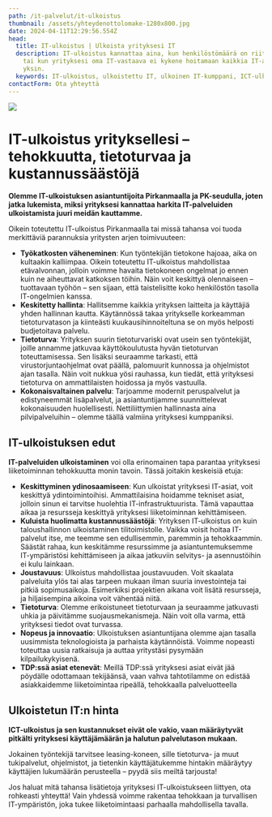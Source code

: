 ```yaml
---
path: /it-palvelut/it-ulkoistus
thumbnail: /assets/yhteydenottolomake-1280x800.jpg
date: 2024-04-11T12:29:56.554Z
head:
  title: IT-ulkoistus | Ulkoista yrityksesi IT
  description: IT-ulkoistus kannattaa aina, kun henkilöstömäärä on riittävän suuri
    tai kun yrityksesi oma IT-vastaava ei kykene hoitamaan kaikkia IT-asioita
    yksin.
  keywords: IT-ulkoistus, ulkoistettu IT, ulkoinen IT-kumppani, ICT-ulkoistus
contactForm: Ota yhteyttä
---
```

![](/assets/yhteydenottolomake-1280x800.jpg)

# IT-ulkoistus yrityksellesi – tehokkuutta, tietoturvaa ja kustannussäästöjä 

**Olemme IT-ulkoistuksen asiantuntijoita Pirkanmaalla ja PK-seudulla, joten jatka lukemista, miksi yrityksesi kannattaa harkita IT-palveluiden ulkoistamista juuri meidän kauttamme.**

Oikein toteutettu IT-ulkoistus Pirkanmaalla tai missä tahansa voi tuoda merkittäviä parannuksia yritysten arjen toimivuuteen: 

* **Työkatkosten väheneminen**: Kun työntekijän tietokone hajoaa, aika on kultaakin kalliimpaa. Oikein toteutettu IT-ulkoistus mahdollistaa etävalvonnan, jolloin voimme havaita tietokoneen ongelmat jo ennen kuin ne aiheuttavat katkoksen töihin. Näin voit keskittyä olennaiseen – tuottavaan työhön – sen sijaan, että taistelisitte koko henkilöstön tasolla IT-ongelmien kanssa. 
* **K﻿eskitetty hallinta**: Hallitsemme kaikkia yrityksen laitteita ja käyttäjiä yhden hallinnan kautta. Käytännössä takaa yritykselle korkeamman tietoturvatason ja kiinteästi kuukausihinnoiteltuna se on myös helposti budjetoitava palvelu.
* **Tietoturva**: Yrityksen suurin tietoturvariski ovat usein sen työntekijät, joille annamme jatkuvaa käyttökoulutusta hyvän tietoturvan toteuttamisessa. Sen lisäksi seuraamme tarkasti, että virustorjuntaohjelmat ovat päällä, palomuurit kunnossa ja ohjelmistot ajan tasalla. Näin voit nukkua yösi rauhassa, kun tiedät, että yrityksesi tietoturva on ammattilaisten hoidossa ja myös vastuulla. 
* **Kokonaisvaltainen palvelu**: Tarjoamme modernit peruspalvelut ja edistyneemmät lisäpalvelut, ja asiantuntijamme suunnittelevat kokonaisuuden huolellisesti. Nettiliittymien hallinnasta aina pilvipalveluihin – olemme täällä valmiina yrityksesi kumppaniksi. 

## I﻿T-ulkoistuksen edut

**IT-palveluiden ulkoistaminen** voi olla erinomainen tapa parantaa yrityksesi liiketoiminnan tehokkuutta monin tavoin. Tässä joitakin keskeisiä etuja: 

* **Keskittyminen ydinosaamiseen**: Kun ulkoistat yrityksesi IT-asiat, voit keskittyä ydintoimintoihisi. Ammattilaisina hoidamme tekniset asiat, jolloin sinun ei tarvitse huolehtia IT-infrastruktuurista. Tämä vapauttaa aikaa ja resursseja keskittyä yrityksesi liiketoiminnan kehittämiseen. 
* **Kuluista huolimatta kustannussäästöjä**: Yrityksen IT-ulkoistus on kuin taloushallinnon ulkoistaminen tilitoimistolle. Vaikka voisit hoitaa IT-palvelut itse, me teemme sen edullisemmin, paremmin ja tehokkaammin. Säästät rahaa, kun keskitämme resurssimme ja asiantuntemuksemme IT-ympäristösi kehittämiseen ja aikaa jatkuviin selvitys- ja asennustöihin ei kulu lainkaan.
* **Joustavuus**: Ulkoistus mahdollistaa joustavuuden. Voit skaalata palveluita ylös tai alas tarpeen mukaan ilman suuria investointeja tai pitkiä sopimusaikoja. Esimerkiksi projektien aikana voit lisätä resursseja, ja hiljaisempina aikoina voit vähentää niitä. 
* **Tietoturva**: Olemme erikoistuneet tietoturvaan ja seuraamme jatkuvasti uhkia ja päivitämme suojausmekanismeja. Näin voit olla varma, että yrityksesi tiedot ovat turvassa. 
* **Nopeus ja innovaatio**: Ulkoistuksen asiantuntijana olemme ajan tasalla uusimmista teknologioista ja parhaista käytännöistä. Voimme nopeasti toteuttaa uusia ratkaisuja ja auttaa yritystäsi pysymään kilpailukykyisenä.
* **TDP:ssä asiat etenevät**: Meillä TDP:ssä yrityksesi asiat eivät jää pöydälle odottamaan tekijäänsä, vaan vahva tahtotilamme on edistää asiakkaidemme liiketoimintaa ripeällä, tehokkaalla palveluotteella

## Ulkoistetun IT:n hinta

**ICT-ulkoistus ja sen kustannukset eivät ole vakio, vaan määräytyvät pitkälti yrityksesi käyttäjämäärän ja halutun palvelutason mukaan.**

Jokainen työntekijä tarvitsee leasing-koneen, sille tietoturva- ja muut tukipalvelut, ohjelmistot, ja tietenkin käyttäjätukemme hintakin määräytyy käyttäjien lukumäärän perusteella – pyydä siis meiltä tarjousta!

Jos haluat mitä tahansa lisätietoja yrityksesi IT-ulkoistukseen liittyen, ota rohkeasti yhteyttä! Vain yhdessä voimme rakentaa tehokkaan ja turvallisen IT-ympäristön, joka tukee liiketoimintaasi parhaalla mahdollisella tavalla.
